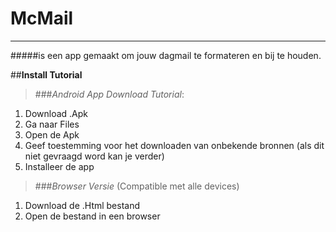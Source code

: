 # McMail
---------
#####is een app gemaakt om jouw dagmail te formateren en bij te houden.

##**Install Tutorial**
>###*Android App Download Tutorial*:
 1. Download .Apk
 2. Ga naar Files
 3. Open de Apk
 4. Geef toestemming voor het downloaden van onbekende bronnen (als dit niet gevraagd word kan je verder)
 5. Installeer de app

>###*Browser Versie* (Compatible met alle devices)
 1. Download de .Html bestand
 2. Open de bestand in een browser
